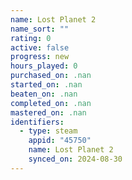 ```yaml
---
name: Lost Planet 2
name_sort: ""
rating: 0
active: false
progress: new
hours_played: 0
purchased_on: .nan
started_on: .nan
beaten_on: .nan
completed_on: .nan
mastered_on: .nan
identifiers:
  - type: steam
    appid: "45750"
    name: Lost Planet 2
    synced_on: 2024-08-30
---
```

